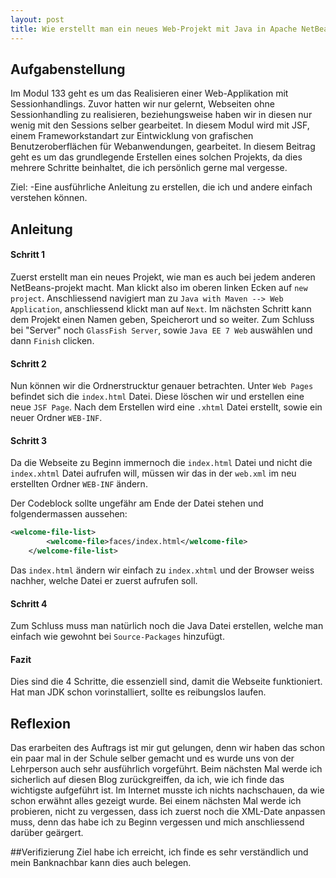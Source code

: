 ```yaml
---
layout: post
title: Wie erstellt man ein neues Web-Projekt mit Java in Apache NetBeans 12.0?
---
```

## Aufgabenstellung

Im Modul 133 geht es um das Realisieren einer Web-Applikation mit Sessionhandlings. Zuvor hatten wir nur gelernt, Webseiten ohne Sessionhandling zu realisieren, beziehungsweise haben wir in diesen nur wenig mit den Sessions selber gearbeitet. In diesem Modul wird mit JSF, einem Frameworkstandart zur Eintwicklung von grafischen Benutzeroberflächen für Webanwendungen, gearbeitet. In diesem Beitrag geht es um das grundlegende Erstellen eines solchen Projekts, da dies mehrere Schritte beinhaltet, die ich persönlich gerne mal vergesse.

Ziel:
-Eine ausführliche Anleitung zu erstellen, die ich und andere einfach verstehen können.

## Anleitung

#### Schritt 1
Zuerst erstellt man ein neues Projekt, wie man es auch bei jedem anderen NetBeans-projekt macht.
Man klickt also im oberen linken Ecken auf `new project`. Anschliessend navigiert man zu `Java with Maven --> Web Application`, anschliessend klickt man auf `Next`. Im nächsten Schritt kann dem Projekt einen Namen geben, Speicherort und so weiter. Zum Schluss bei "Server" noch `GlassFish Server`, sowie `Java EE 7 Web` auswählen und dann `Finish` clicken.

#### Schritt 2
Nun können wir die Ordnerstrucktur genauer betrachten. Unter `Web Pages` befindet sich die `index.html` Datei. Diese löschen wir und erstellen eine neue `JSF Page`. Nach dem Erstellen wird eine `.xhtml` Datei erstellt, sowie ein neuer Ordner `WEB-INF`.

#### Schritt 3
Da die Webseite zu Beginn immernoch die `index.html` Datei und nicht die `index.xhtml` Datei aufrufen will, müssen wir das in der `web.xml` im neu erstellten Ordner `WEB-INF` ändern. 

Der Codeblock sollte ungefähr am Ende der Datei stehen und folgendermassen aussehen:

```xml
<welcome-file-list>
        <welcome-file>faces/index.html</welcome-file>
    </welcome-file-list>
```

Das `index.html` ändern wir einfach zu `index.xhtml` und der Browser weiss nachher, welche Datei er zuerst aufrufen soll.

#### Schritt 4
Zum Schluss muss man natürlich noch die Java Datei erstellen, welche man einfach wie gewohnt bei `Source-Packages` hinzufügt. 

#### Fazit
Dies sind die 4 Schritte, die essenziell sind, damit die Webseite funktioniert. Hat man JDK schon vorinstalliert, sollte es reibungslos laufen. 

## Reflexion

Das erarbeiten des Auftrags ist mir gut gelungen, denn wir haben das schon ein paar mal in der Schule selber gemacht und es wurde uns von der Lehrperson auch sehr ausführlich vorgeführt. Beim nächsten Mal werde ich sicherlich auf diesen Blog zurückgreiffen, da ich, wie ich finde das wichtigste aufgeführt ist. Im Internet musste ich nichts nachschauen, da wie schon erwähnt alles gezeigt wurde. Bei einem nächsten Mal werde ich probieren, nicht zu vergessen, dass ich zuerst noch die XML-Date anpassen muss, denn das habe ich zu Beginn vergessen und mich anschliessend darüber geärgert. 

##Verifizierung
Ziel habe ich erreicht, ich finde es sehr verständlich und mein Banknachbar kann dies auch belegen.


